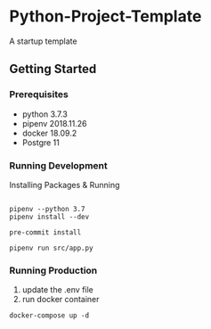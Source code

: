 # Python-Project-Template

A startup template

## Getting Started

### Prerequisites

- python 3.7.3
- pipenv 2018.11.26
- docker 18.09.2
- Postgre 11

### Running Development

Installing Packages & Running

```lan=shell

pipenv --python 3.7
pipenv install --dev

pre-commit install

pipenv run src/app.py
```

### Running Production

1. update the .env file
2. run docker container

```lan=shell
docker-compose up -d
```
